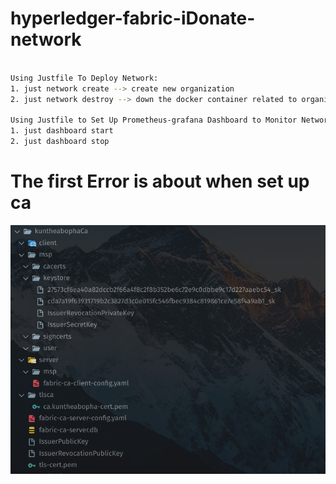 # hyperledger-fabric-iDonate-network

```bash

Using Justfile To Deploy Network:
1. just network create --> create new organization
2. just network destroy --> down the docker container related to organization

Using Justfile to Set Up Prometheus-grafana Dashboard to Monitor Network
1. just dashboard start
2. just dashboard stop 
```
# The first Error is about when set up ca 
<img src="./image.png">

